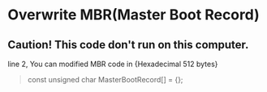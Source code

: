 # Overwrite MBR(Master Boot Record)
## Caution! This code don't run on this computer.

line 2, You can modified MBR code in {Hexadecimal 512 bytes} 
>const unsigned char MasterBootRecord[] = {};  